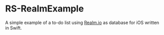 RS-RealmExample
=============================

A simple example of a to-do list using [Realm.io](https://realm.io) as database for iOS written in Swift.
